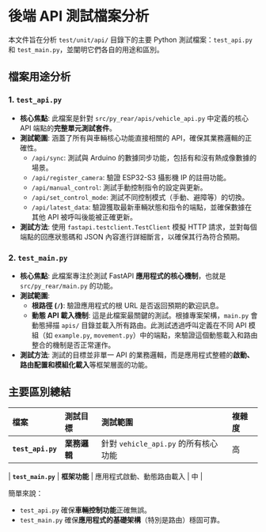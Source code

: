 # 後端 API 測試檔案分析

本文件旨在分析 `test/unit/api/` 目錄下的主要 Python 測試檔案：`test_api.py` 和 `test_main.py`，並闡明它們各自的用途和區別。

## 檔案用途分析

### 1. `test_api.py`

*   **核心焦點**: 此檔案是針對 `src/py_rear/apis/vehicle_api.py` 中定義的核心 API 端點的**完整單元測試套件**。
*   **測試範圍**: 涵蓋了所有與車輛核心功能直接相關的 API，確保其業務邏輯的正確性。
    *   `/api/sync`: 測試與 Arduino 的數據同步功能，包括有和沒有熱成像數據的場景。
    *   `/api/register_camera`: 驗證 ESP32-S3 攝影機 IP 的註冊功能。
    *   `/api/manual_control`: 測試手動控制指令的設定與更新。
    *   `/api/set_control_mode`: 測試不同控制模式（手動、避障等）的切換。
    *   `/api/latest_data`: 驗證獲取最新車輛狀態和指令的端點，並確保數據在其他 API 被呼叫後能被正確更新。
*   **測試方法**: 使用 `fastapi.testclient.TestClient` 模擬 HTTP 請求，並對每個端點的回應狀態碼和 JSON 內容進行詳細斷言，以確保其行為符合預期。



### 2. `test_main.py`

*   **核心焦點**: 此檔案專注於測試 FastAPI **應用程式的核心機制**，也就是 `src/py_rear/main.py` 的功能。
*   **測試範圍**:
    *   **根路徑 (`/`)**: 驗證應用程式的根 URL 是否返回預期的歡迎訊息。
    *   **動態 API 載入機制**: 這是此檔案最關鍵的測試。根據專案架構，`main.py` 會動態掃描 `apis/` 目錄並載入所有路由。此測試透過呼叫定義在不同 API 模組（如 `example.py`, `movement.py`）中的端點，來驗證這個動態載入和路由整合的機制是否正常運作。
*   **測試方法**: 測試的目標並非單一 API 的業務邏輯，而是應用程式整體的**啟動、路由配置和模組化載入**等框架層面的功能。

## 主要區別總結

| 檔案 | 測試目標 | 測試範圍 | 複雜度 |
| :--- | :--- | :--- | :--- |
| **`test_api.py`** | **業務邏輯** | 針對 `vehicle_api.py` 的所有核心功能 | 高 |

| **`test_main.py`** | **框架功能** | 應用程式啟動、動態路由載入 | 中 |

簡單來說：
- `test_api.py` 確保**車輛控制功能**正確無誤。
- `test_main.py` 確保**應用程式的基礎架構**（特別是路由）穩固可靠。